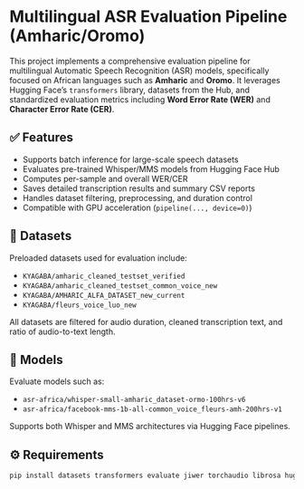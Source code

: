 # Multilingual ASR Evaluation Pipeline (Amharic/Oromo)

This project implements a comprehensive evaluation pipeline for multilingual Automatic Speech Recognition (ASR) models, specifically focused on African languages such as **Amharic** and **Oromo**. It leverages Hugging Face’s `transformers` library, datasets from the Hub, and standardized evaluation metrics including **Word Error Rate (WER)** and **Character Error Rate (CER)**.

## ✅ Features

- Supports batch inference for large-scale speech datasets
- Evaluates pre-trained Whisper/MMS models from Hugging Face Hub
- Computes per-sample and overall WER/CER
- Saves detailed transcription results and summary CSV reports
- Handles dataset filtering, preprocessing, and duration control
- Compatible with GPU acceleration (`pipeline(..., device=0)`)

## 📁 Datasets

Preloaded datasets used for evaluation include:
- `KYAGABA/amharic_cleaned_testset_verified`
- `KYAGABA/amharic_cleaned_testset_common_voice_new`
- `KYAGABA/AMHARIC_ALFA_DATASET_new_current`
- `KYAGABA/fleurs_voice_luo_new`

All datasets are filtered for audio duration, cleaned transcription text, and ratio of audio-to-text length.

## 🧪 Models

Evaluate models such as:
- `asr-africa/whisper-small-amharic_dataset-ormo-100hrs-v6`
- `asr-africa/facebook-mms-1b-all-common_voice_fleurs-amh-200hrs-v1`

Supports both Whisper and MMS architectures via Hugging Face pipelines.

## ⚙️ Requirements

```bash
pip install datasets transformers evaluate jiwer torchaudio librosa huggingface_hub accelerate
